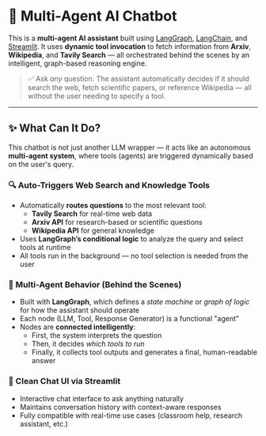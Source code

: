 # 🧠 Multi-Agent AI Chatbot

This is a **multi-agent AI assistant** built using [LangGraph](https://docs.langgraph.dev/), [LangChain](https://www.langchain.com/), and [Streamlit](https://streamlit.io/). It uses **dynamic tool invocation** to fetch information from **Arxiv**, **Wikipedia**, and **Tavily Search** — all orchestrated behind the scenes by an intelligent, graph-based reasoning engine.

> ✅ Ask *any* question. The assistant automatically decides if it should search the web, fetch scientific papers, or reference Wikipedia — all without the user needing to specify a tool.

---

## ✨ What Can It Do?

This chatbot is not just another LLM wrapper — it acts like an autonomous **multi-agent system**, where tools (agents) are triggered dynamically based on the user's query.

### 🔍 Auto-Triggers Web Search and Knowledge Tools

- Automatically **routes questions** to the most relevant tool:
  - **Tavily Search** for real-time web data
  - **Arxiv API** for research-based or scientific questions
  - **Wikipedia API** for general knowledge
- Uses **LangGraph’s conditional logic** to analyze the query and select tools at runtime
- All tools run in the background — no tool selection is needed from the user

### 🧠 Multi-Agent Behavior (Behind the Scenes)

- Built with **LangGraph**, which defines a *state machine* or *graph of logic* for how the assistant should operate
- Each node (LLM, Tool, Response Generator) is a functional "agent"
- Nodes are **connected intelligently**:
  - First, the system interprets the question
  - Then, it decides *which tools to run*
  - Finally, it collects tool outputs and generates a final, human-readable answer

### 💬 Clean Chat UI via Streamlit

- Interactive chat interface to ask anything naturally
- Maintains conversation history with context-aware responses
- Fully compatible with real-time use cases (classroom help, research assistant, etc.)
